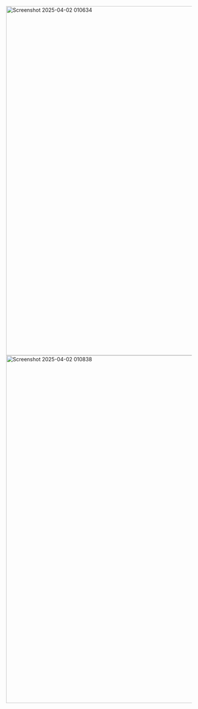 <img width="945" alt="Screenshot 2025-04-02 010634" src="https://github.com/user-attachments/assets/52e40291-c0f4-4cdf-858a-8b01f758b05c" />
<img width="941" alt="Screenshot 2025-04-02 010838" src="https://github.com/user-attachments/assets/0c47e49c-be3f-439a-8549-8071f4f253db" />
